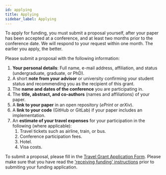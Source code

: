 ```yaml
---
id: applying
title: Applying
sidebar_label: Applying
---
```


To apply for funding, you must submit a proposal yourself, after your paper has been accepted at a conference, and at least two months prior to the conference date. We will respond to your request within one month. The earlier you apply, the better.

Please submit a proposal with the following information:

1. **Your personal details**: Full name, e-mail address, affiliation, and status (undergraduate, graduate, or PhD).
1. A short **note from your advisor** or university confirming your student status and recommending you as the recipient of this grant.
1. The **name and dates of the conference** you are participating in.
1. The **title, abstract, and co-authors** (names and affiliations) of your paper.
1. A **link to your paper** in an open repository (*ePrint* or *arXiv*).
1. A **link to your code** (GitHub or GitLab) if your paper includes an implementation.
1. An **estimate of your travel expenses** for your participation in the following (where applicable):
    1. Travel tickets such as airline, train, or bus.
    1. Conference participation fees.
    1. Hotel.
    1. Visa costs.

To submit a proposal, please fill in the [Travel Grant Application Form](https://forms.gle/7vK1SQadnUzugK25A). Please make sure that you have read the ['receiving funding' instructions](/receiving) prior to submiting your funding application.
